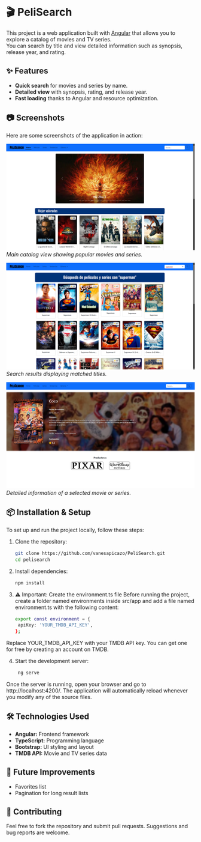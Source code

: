 # 🎬 PeliSearch

This project is a web application built with [Angular](https://angular.dev/) that allows you to explore a catalog of movies and TV series.  
You can search by title and view detailed information such as synopsis, release year, and rating.

## ✨ Features

- **Quick search** for movies and series by name.  
- **Detailed view** with synopsis, rating, and release year.  
- **Fast loading** thanks to Angular and resource optimization.

## 📷 Screenshots

Here are some screenshots of the application in action:

![Home Screen](./screenshots/home.png)  
*Main catalog view showing popular movies and series.*

![Search Results](./screenshots/search-results.png)  
*Search results displaying matched titles.*

![Details View](./screenshots/details.png)  
*Detailed information of a selected movie or series.*

## 📦 Installation & Setup

To set up and run the project locally, follow these steps:

1. Clone the repository:
   ```bash
   git clone https://github.com/vanesapicazo/PeliSearch.git
   cd pelisearch

2. Install dependencies:
   ```bash
   npm install

3. ⚠ Important: Create the environment.ts file
   Before running the project, create a folder named environments inside src/app and add a file named environment.ts with the following content:
   ```bash
   export const environment = {
    apiKey: 'YOUR_TMDB_API_KEY',
   };
  Replace YOUR_TMDB_API_KEY with your TMDB API key. You can get one for free by creating an account on TMDB.

4. Start the development server:
   ```bash
    ng serve
Once the server is running, open your browser and go to http://localhost:4200/. The application will automatically reload whenever you modify any of the source files.

##  🛠 Technologies Used

- **Angular:** Frontend framework
- **TypeScript:**  Programming language
- **Bootstrap:** UI styling and layout
- **TMDB API:** Movie and TV series data

##  📌 Future Improvements

- Favorites list
- Pagination for long result lists

##  🤝 Contributing

Feel free to fork the repository and submit pull requests.
Suggestions and bug reports are welcome.
